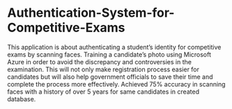 # Authentication-System-for-Competitive-Exams
This application is about authenticating a student’s identity for competitive exams by scanning faces. Training a candidate’s photo using Microsoft Azure in order to avoid the discrepancy and controversies in the examination. This will not only make registration process easier for candidates but will also help government officials to save their time and complete the process more effectively. Achieved 75% accuracy in scanning faces with a history of over 5 years for same candidates in created database.
